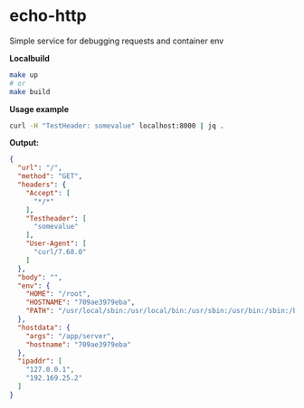 echo-http
=========

Simple service for debugging requests and container env

**Localbuild**
```bash
make up
# or
make build
```

**Usage example**
```bash
curl -H "TestHeader: somevalue" localhost:8000 | jq .
```

**Output:**
```json
{
  "url": "/",
  "method": "GET",
  "headers": {
    "Accept": [
      "*/*"
    ],
    "Testheader": [
      "somevalue"
    ],
    "User-Agent": [
      "curl/7.68.0"
    ]
  },
  "body": "",
  "env": {
    "HOME": "/root",
    "HOSTNAME": "709ae3979eba",
    "PATH": "/usr/local/sbin:/usr/local/bin:/usr/sbin:/usr/bin:/sbin:/bin"
  },
  "hostdata": {
    "args": "/app/server",
    "hostname": "709ae3979eba"
  },
  "ipaddr": [
    "127.0.0.1",
    "192.169.25.2"
  ]
}
```
